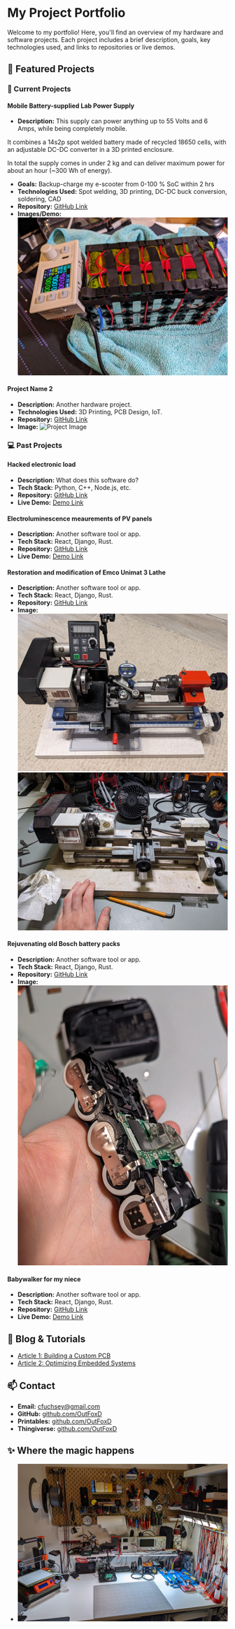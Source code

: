 # My Project Portfolio

Welcome to my portfolio! Here, you'll find an overview of my hardware and software projects. Each project includes a brief description, goals, key technologies used, and links to repositories or live demos.

## 🚀 Featured Projects

### 🔧 Current Projects

#### **Mobile Battery-supplied Lab Power Supply**
- **Description:** This supply can power anything up to 55 Volts and 6 Amps, while being completely mobile. 

It combines a 14s2p spot welded battery made of recycled 18650 cells, with an adjustable DC-DC converter in a 3D printed enclosure. 

In total the supply comes in under 2 kg and can deliver maximum power for about an hour (~300 Wh of energy).
- **Goals:** Backup-charge my e-scooter from 0-100 % SoC within 2 hrs
- **Technologies Used:**  Spot welding, 3D printing, DC-DC buck conversion, soldering, CAD 
- **Repository:** [GitHub Link](#)
- **Images/Demo:** ![Project Image](https://github.com/OutFoxD/Portfolio/blob/main/pictures/scooterBatt3.jpg)

#### **Project Name 2**
- **Description:** Another hardware project.
- **Technologies Used:** 3D Printing, PCB Design, IoT.
- **Repository:** [GitHub Link](#)
- **Image:** ![Project Image](#)

### 💻 Past Projects

#### **Hacked electronic load**
- **Description:** What does this software do?
- **Tech Stack:** Python, C++, Node.js, etc.
- **Repository:** [GitHub Link](#)
- **Live Demo:** [Demo Link](#)

#### **Electroluminescence meaurements of PV panels**
- **Description:** Another software tool or app.
- **Tech Stack:** React, Django, Rust.
- **Repository:** [GitHub Link](#)
- **Live Demo:** [Demo Link](#)

#### **Restoration and modification of Emco Unimat 3 Lathe**
- **Description:** Another software tool or app.
- **Tech Stack:** React, Django, Rust.
- **Repository:** [GitHub Link](#)
- **Image:** ![After](https://github.com/OutFoxD/Portfolio/blob/main/pictures/EmcoUnimat3After.jpg)
![Before](https://github.com/OutFoxD/Portfolio/blob/main/pictures/EmcoUnimat3Before.jpg)

#### **Rejuvenating old Bosch battery packs**
- **Description:** Another software tool or app.
- **Tech Stack:** React, Django, Rust.
- **Repository:** [GitHub Link](#)
- **Image:** ![Demo Link](https://github.com/OutFoxD/Portfolio/blob/main/pictures/BoschBatt2.jpg)

#### **Babywalker for my niece**
- **Description:** Another software tool or app.
- **Tech Stack:** React, Django, Rust.
- **Repository:** [GitHub Link](#)
- **Live Demo:** [Demo Link](#)

## 📝 Blog & Tutorials
- [Article 1: Building a Custom PCB](#)
- [Article 2: Optimizing Embedded Systems](#)

## 📫 Contact
- **Email:** cfuchsey@gmail.com
- **GitHub:** [github.com/OutFoxD](https://github.com/outfoxd)
- **Printables:** [github.com/OutFoxD](https://www.printables.com/@OutFoxD/models)
- **Thingiverse:** [github.com/OutFoxD](https://www.thingiverse.com/outfoxd/designs)

## ✨ Where the magic happens
- ![my home Lab](https://github.com/OutFoxD/Portfolio/blob/main/pictures/HomeLab.jpg)